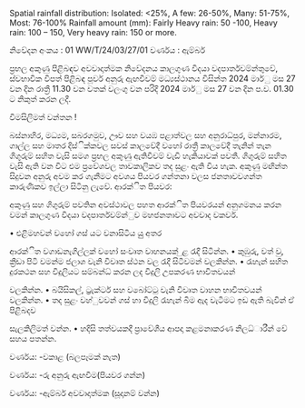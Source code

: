 Spatial rainfall distribution: Isolated: <25%, A few: 26-50%, Many: 51-75%, Most: 76-100% Rainfall amount (mm): Fairly Heavy rain: 50 -100, Heavy rain: 100 – 150, Very heavy rain: 150 or more.

නිවේදන අංකය : 01 WW/T/24/03/27/01 වර්ණය : ඇම්බර්

ප්‍රභල අකුණු පිළිබඳව අවවාදාත්මක නිවේදනය කාලගුණ විදයා වදපාර්තවම්න්තුවේ, ස්වභාවික විපත් පිළිබඳ පූර්ව අනුරු ඇඟවීවම් මධ්‍යස්ථානය විසින්ත 2024 මාර්ු මස 27 වන දින රාත්‍රී 11.30 වන වතක් වලංගු වන පරිදි 2024 මාර්ු මස 27 වන දින ප.ව. 01.30 ට නිකුත් කරන ලදී.

විමසිලිමත් වන්තන !

බස්නාහිර, මධ්‍යම, සබරගමුව, ඌව සහ වයඹ පළාත්වල සහ අනුරාධ්‍පුර, මන්නාරම, ගාල්ල සහ මාතර දිස්ික්කවල සවස් කාලවේදී වහෝ රාත්‍රී කාලවේදී තැනින් තැන ගිගුරුම් සහිත වැසි සමග ප්‍රභල අකුණු ඇතිවීවම් වැඩි හැකියාවක් පවතී. ගිගුරුම් සහිත වැසි ඇති වන විට එම ප්‍රවේශවල තාවකාලිකව තද සුළං ඇති විය හැක. අකුණු මඟින්ත සිදුවන අනුරු අවම කර ගැනීමට අවශය පියවර ගන්තනා වලස ජනතාවවගන්ත කාරුණිකව ඉල්ලා සිටිනු ලැවේ. ආරක්ිත පියවර:

අකුණු සහ ගිගුරුම් පවතින අවස්ථාවල පහත ආරක්ිත පියවරයන් අනුගමනය කරන වමන් කාලගුණ විදයා වදපාර්තවම්න්ුව මහජනතාවට අවවාද වකවර්.

• එළිමහවන් වහෝ ගස් යට වනාසිටිය යුු අතර

ආරක්ිත වගාඩනැගිල්ලක් වහෝ සංවෘත වාහනයක් ුළ රැදී සිටින්න. • කුඹුරු, වත් වු, ක්‍රීඩා පිටි වමන්ම ජලාශ වැනි විවෘත ස්ථන වල රැදී සිටීවමන් වලකින්න. • රැහැන් සහිත දුරකථන සහ විදුලියට සම්බන්ධ්‍ කරන ලද විදුලි උපකරණ භාවිතවයන්

වලකින්න. • බයිසිකල්, ට්‍රැක්ටර් සහ වබෝට්ටු වැනි විවෘත වාහන භාවිතවයන් වලකින්න. • තද සුළං වහ්ුවවන් ගස් හා විදුලි රැහැන් බිම ඇද වැටීමට ඉඩ ඇති බැවින් ඒ පිළිබදව

සැලකිලිමත් වන්න. • හදිසි තත්වයකදී ප්‍රාවේශීය ආපදා කළමනාකරණ නිලධ්‍ාරීන් වේ සහය පතන්න.

වර්ණය: -වකාළ (බලපෑමක් නැත)

වර්ණය: -රු අනුරු ඇඟවීම(පියවර ගන්න)

වර්ණය: -ඇම්බර් අවවාදාත්මක (සූදානම් වන්න)